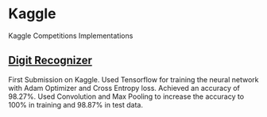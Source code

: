 # Kaggle
Kaggle Competitions Implementations

## [Digit Recognizer](https://www.kaggle.com/c/digit-recognizer)
First Submission on Kaggle. Used Tensorflow for training the neural network with Adam Optimizer and Cross Entropy loss. Achieved an accuracy of 98.27%. Used Convolution and Max Pooling to increase the accuracy to 100% in training and 98.87% in test data.
